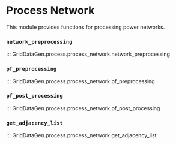 # Process Network

This module provides functions for processing power networks.

### `network_preprocessing`

::: GridDataGen.process.process_network.network_preprocessing

### `pf_preprocessing`

::: GridDataGen.process.process_network.pf_preprocessing

### `pf_post_processing`

::: GridDataGen.process.process_network.pf_post_processing

### `get_adjacency_list`

::: GridDataGen.process.process_network.get_adjacency_list
